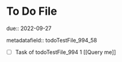 # To Do File

due:: 2022-09-27

metadatafield:: todoTestFile_994_58

- [ ] Task of todoTestFile_994 1 [[Query me]]
